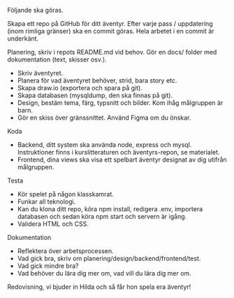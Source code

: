 Följande ska göras.

Skapa ett repo på GitHub för ditt äventyr.
Efter varje pass / uppdatering (inom rimliga gränser) ska en commit göras. Hela arbetet i en commit är underkänt.

Planering, skriv i repots README.md vid behov. Gör en docs/ folder med dokumentation (text, skisser osv.).
* Skriv äventyret.
* Planera för vad äventyret behöver, strid, bara story etc.
* Skapa draw.io (exportera och spara på git).
* Skapa databasen (mysqldump, den ska finnas på git).
* Design, bestäm tema, färg, typsnitt och bilder. Kom ihåg målgruppen är barn. 
* Gör en skiss över gränssnittet. Använd Figma om du önskar.

Koda
* Backend, ditt system ska använda node, express och mysql. Instruktioner finns i kurslitteraturen och äventyrs-repon, se materialet.
* Frontend, dina views ska visa ett spelbart äventyr designat av dig utifrån målgruppen.

Testa
* Kör spelet på någon klasskamrat.
* Funkar all teknologi.
* Kan du klona ditt repo, köra npm install, redigera .env, importera databasen och sedan köra npm start och servern är igång.
* Validera HTML och CSS.

Dokumentation
* Reflektera över arbetsprocessen.
* Vad gick bra, skriv om planering/design/backend/frontend/test.
* Vad gick mindre bra?
* Vad behöver du lära dig mer om, vad vill du lära dig mer om.

Redovisning, vi bjuder in Hilda och så får hon spela era äventyr!
